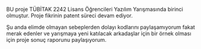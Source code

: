 BU proje TÜBİTAK 2242 Lisans Öğrencileri Yazılım Yarışmasında birinci olmuştur.
Proje fikrinin patent süreci devam ediyor.

Şu anda elimde olmayan sebeplerden dolayı kodlarını paylaşamıyorum fakat merak edenler ve yarışmaya yeni katılacak arkadaşlar için bir örnek olması için proje sonuç raporunu paylaşıyorum.

